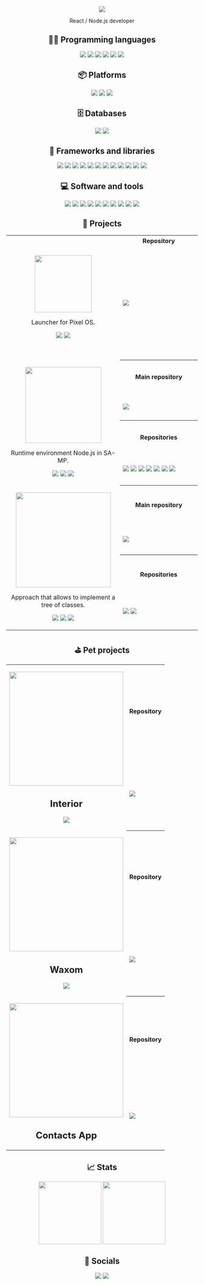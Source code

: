 <p align="center">
    <img src="https://readme-typing-svg.herokuapp.com?color=%23F77431&center=true&vCenter=true&height=20&lines=Hey+%F0%9F%91%8B%2C+I'm+dev2alert!" />
</p>
<p align="center">React / Node.js developer</p>
<h2 align="center">👨‍💻 Programming languages</h2>
<p align="center">
    <img src="https://img.shields.io/badge/typescript-%23007ACC.svg?style=for-the-badge&logo=typescript&logoColor=white" />
    <img src="https://img.shields.io/badge/javascript-%23323330.svg?style=for-the-badge&logo=javascript&logoColor=%23F7DF1E" />
    <img src="https://img.shields.io/badge/c++-%2300599C.svg?style=for-the-badge&logo=c%2B%2B&logoColor=white" />
    <img src="https://img.shields.io/badge/html5-%23E34F26.svg?style=for-the-badge&logo=html5&logoColor=white" />
    <img src="https://img.shields.io/badge/css3-%231572B6.svg?style=for-the-badge&logo=css3&logoColor=white" />
    <img src="https://img.shields.io/badge/SASS-hotpink.svg?style=for-the-badge&logo=SASS&logoColor=white" />
</p>
<h2 align="center">📦 Platforms</h2>
<p align="center">
    <img src="https://img.shields.io/badge/node.js-6DA55F?style=for-the-badge&logo=node.js&logoColor=white" />
    <img src="https://img.shields.io/badge/expo-1C1E24?style=for-the-badge&logo=expo&logoColor=#D04A37" />
    <img src="https://img.shields.io/badge/arduino-%2300979D.svg?&style=for-the-badge&logo=arduino&logoColor=white" />
</p>
<h2 align="center">🗄️ Databases</h2>
<p align="center">
    <img src="https://img.shields.io/badge/mysql-%2300f.svg?style=for-the-badge&logo=mysql&logoColor=white" />
    <img src="https://img.shields.io/badge/sqlite-%2307405e.svg?style=for-the-badge&logo=sqlite&logoColor=white" />
</p>
<h2 align="center">🧰 Frameworks and libraries</h2>
<p align="center">
    <img src="https://img.shields.io/badge/react-%2320232a.svg?style=for-the-badge&logo=react&logoColor=%2361DAFB" />
    <img src="https://img.shields.io/badge/mobx-%23FF9955.svg?&style=for-the-badge&logo=mobx&logoColor=black" />
    <img src="https://img.shields.io/badge/redux-%23593d88.svg?style=for-the-badge&logo=redux&logoColor=white" />
    <img src="https://img.shields.io/badge/React_Router-CA4245?style=for-the-badge&logo=react-router&logoColor=white" />
    <img src="https://img.shields.io/badge/MUI-%230081CB.svg?style=for-the-badge&logo=mui&logoColor=white" />
    <img src="https://img.shields.io/badge/react_native-%2320232a.svg?style=for-the-badge&logo=react&logoColor=%2361DAFB" />
    <img src="https://img.shields.io/badge/nestjs-%23E0234E.svg?style=for-the-badge&logo=nestjs&logoColor=white" />
    <img src="https://img.shields.io/badge/-jest-%23C21325?style=for-the-badge&logo=jest&logoColor=white" />
    <img src="https://img.shields.io/badge/Electron-191970?style=for-the-badge&logo=Electron&logoColor=white" />
    <img src="https://img.shields.io/badge/express.js-%23404d59.svg?style=for-the-badge&logo=express&logoColor=%2361DAFB" />   
    <img src="https://img.shields.io/badge/Socket.io-black?style=for-the-badge&logo=socket.io&badgeColor=010101" />
    <img src="https://img.shields.io/badge/rxjs-%23B7178C.svg?style=for-the-badge&logo=reactivex&logoColor=white" />
</p>
<h2 align="center">💻 Software and tools</h2>
<p align="center">
    <img src="https://img.shields.io/badge/Visual%20Studio%20Code-0078d7.svg?style=for-the-badge&logo=visual-studio-code&logoColor=white" />
    <img src="https://img.shields.io/badge/Postman-FF6C37?style=for-the-badge&logo=postman&logoColor=white" />
    <img src="https://img.shields.io/badge/git-%23F05033.svg?style=for-the-badge&logo=git&logoColor=white" />
    <img src="https://img.shields.io/badge/webpack-%238DD6F9.svg?style=for-the-badge&logo=webpack&logoColor=black" />
    <img src="https://img.shields.io/badge/NPM-%23000000.svg?style=for-the-badge&logo=npm&logoColor=white" />
    <img src="https://img.shields.io/badge/docker-%230db7ed.svg?style=for-the-badge&logo=docker&logoColor=white" />
    <img src="https://img.shields.io/badge/nginx-%23009639.svg?style=for-the-badge&logo=nginx&logoColor=white" />
    <img src="https://img.shields.io/badge/ESLint-4B3263?style=for-the-badge&logo=eslint&logoColor=white" />
    <img src="https://img.shields.io/badge/prettier-%23F7B93E.svg?&style=for-the-badge&logo=prettier&logoColor=black" />
    <img src="https://img.shields.io/badge/CMake-%23008FBA.svg?style=for-the-badge&logo=cmake&logoColor=white" />
</p>

<h2 align="center">🚀 Projects</h2>
<p align="center">
    <table align="center">
        <tr>
            <td rowspan="2" width="360">
                <p align="center">
                    <a href="https://github.com/starfactorypixel/Launcher"><img src="https://user-images.githubusercontent.com/68344264/207662505-11895ecd-81e9-4bd6-9018-8b9891117931.png" width="150" /></a>
                </p>
                <p align="center">Launcher for Pixel OS.</p>
                <p align="center">
                    <a href="https://github.com/starfactorypixel/Launcher/releases/"><img src="https://img.shields.io/github/v/release/starfactorypixel/Launcher" /></a>
                    <a href="https://github.com/starfactorypixel/Launcher/blob/main/LICENSE"><img src="https://img.shields.io/github/license/starfactorypixel/Launcher" /></a>
                </p>
            </td>
            <th width="400">Repository</th>
        </tr>
        <tr>
            <td height="300">
                <a href="https://github.com/starfactorypixel/Launcher"><img src="https://github-readme-stats.vercel.app/api/pin/?username=starfactorypixel&repo=Launcher&bg_color=161deg,435159,1f292e&title_color=fff&text_color=fff&icon_color=fff&hide_border=true" /></a>
            </td>
        </tr>
        <tr>
            <td rowspan="4">
                <p align="center">
                    <a href="https://github.com/dev2alert/node-samp">
                        <img src="https://raw.githubusercontent.com/dev2alert/node-samp/main/big-logo.png" width="200px" />
                    </a>
                </p>
                <p align="center">
                    Runtime environment Node.js in SA-MP.
                </p>
                <p align="center">
                    <a href="https://github.com/dev2alert/node-samp/releases/"><img src="https://img.shields.io/github/v/release/dev2alert/node-samp" /></a>
                    <a href="https://github.com/dev2alert/node-samp/releases/"><img src="https://img.shields.io/github/downloads/dev2alert/node-samp/total" /></a>
                    <a href="https://github.com/dev2alert/node-samp/blob/main/LICENSE"><img src="https://img.shields.io/github/license/dev2alert/node-samp" /></a>
                </p>
            </td>
            <th>Main repository</th>
        </tr>
        <tr>
            <td>
                <a href="https://github.com/dev2alert/node-samp"><img src="https://github-readme-stats.vercel.app/api/pin/?username=dev2alert&repo=node-samp&bg_color=161deg,8f931e,8bb903&title_color=fff&text_color=fff&icon_color=fff&hide_border=true" /></a>
            </td>
        </tr>
        <tr>
            <th>Repositories</th>
        </tr>
        <tr>
            <td>
                <a href="https://github.com/dev2alert/node-samp-plugin"><img src="https://github-readme-stats.vercel.app/api/pin/?username=dev2alert&repo=node-samp-plugin" /></a>
                <a href="https://github.com/dev2alert/node-samp-cli"><img src="https://github-readme-stats.vercel.app/api/pin/?username=dev2alert&repo=node-samp-cli" /></a>
                <a href="https://github.com/dev2alert/node-samp-core"><img src="https://github-readme-stats.vercel.app/api/pin/?username=dev2alert&repo=node-samp-core" /></a>
                <a href="https://github.com/dev2alert/node-samp-decorators"><img src="https://github-readme-stats.vercel.app/api/pin/?username=dev2alert&repo=node-samp-decorators" /></a>
                <a href="https://github.com/dev2alert/node-samp-amx"><img src="https://github-readme-stats.vercel.app/api/pin/?username=dev2alert&repo=node-samp-amx" /></a>
                <a href="https://github.com/dev2alert/node-samp-starter"><img src="https://github-readme-stats.vercel.app/api/pin/?username=dev2alert&repo=node-samp-starter" /></a>
                <a href="https://github.com/dev2alert/node-samp-javascript-starter"><img src="https://github-readme-stats.vercel.app/api/pin/?username=dev2alert&repo=node-samp-javascript-starter" /></a>
            </td>
        </tr>
        <tr>
            <td rowspan="4">
                <p align="center">
                    <a href="https://github.com/dev2alert/node-ctx-api">
                        <img src="https://raw.githubusercontent.com/dev2alert/node-ctx-api/main/md-assets/big-logo.png" width="250px" />
                    </a>
                </p>
                <p align="center">
                    Approach that allows to implement a tree of classes.
                </p>
                <p align="center">
                    <a href="https://www.npmjs.com/package/ctx-api"><img src="https://img.shields.io/npm/v/ctx-api" /></a>
                    <a href="https://www.npmjs.com/package/ctx-api"><img src="https://img.shields.io/npm/dm/ctx-api" /></a>
                    <a href="https://github.com/dev2alert/node-ctx-api/blob/main/LICENSE"><img src="https://img.shields.io/github/license/dev2alert/node-ctx-api" /></a>
                </p>
            </td>
            <th>Main repository</th>
        </tr>
        <tr>
            <td>
                <a href="https://github.com/dev2alert/node-ctx-api"><img src="https://github-readme-stats.vercel.app/api/pin/?username=dev2alert&repo=node-ctx-api&bg_color=161deg,e16249,ed8e64&title_color=fff&text_color=fff&icon_color=fff&hide_border=true" /></a>
            </td>
        </tr>
        <tr>
            <th>Repositories</th>
        </tr>
        <tr>
            <td>
                <a href="https://github.com/dev2alert/node-ctx-api-decorators"><img src="https://github-readme-stats.vercel.app/api/pin/?username=dev2alert&repo=node-ctx-api-decorators" /></a>
                <a href="https://github.com/dev2alert/node-ctx-api-eventloop"><img src="https://github-readme-stats.vercel.app/api/pin/?username=dev2alert&repo=node-ctx-api-eventloop" /></a>
            </td>
        </tr>
    </table>
</p>

<h2 align="center">⛳️ Pet projects</h2>
<p align="center">
    <table align="center">
        <tr>
            <td rowspan="2">
                <p align="center">
                    <a href="https://dev2alert-interior.surge.sh/"><img src="https://user-images.githubusercontent.com/68344264/150677097-da19383d-bb0b-4cba-9e29-caea0e0db2cf.png" width="300" /></a>
                </p>
                <h2 align="center">Interior</h2>
                <p align="center">
                    <a href="https://dev2alert-interior.surge.sh/"><img src="https://img.shields.io/static/v1?label=demo&message=link&color=red" /></a>
                </p>
            </td>
            <th>Repository</th>
        </tr>
        <tr>
            <td>
                <a href="https://github.com/dev2alert/interior"><img src="https://github-readme-stats.vercel.app/api/pin/?username=dev2alert&repo=interior" /></a>
            </td>
        </tr>
        <tr>
            <td rowspan="2">
                <p align="center">
                    <a href="https://waxom.surge.sh/"><img src="https://user-images.githubusercontent.com/68344264/150677401-6161855d-a279-4662-b72b-7ee74faee443.png" width="300" /></a>
                </p>
                <h2 align="center">Waxom</h2>
                <p align="center">
                    <a href="https://waxom.surge.sh/"><img src="https://img.shields.io/static/v1?label=demo&message=link&color=yellowgreen" /></a>
                </p>
            </td>
            <th>Repository</th>
        </tr>
        <tr>
            <td>
                <a href="https://github.com/dev2alert/waxom"><img src="https://github-readme-stats.vercel.app/api/pin/?username=dev2alert&repo=waxom" /></a>
            </td>
        </tr>
        <tr>
            <td rowspan="2" height="300">
                <p align="center">
                    <a href="https://github.com/dev2alert/contacts-app"><img src="https://user-images.githubusercontent.com/68344264/207667115-ff05de60-cb69-42c6-9f16-75e3839a46ef.png" width="300" /></a>
                </p>
                <h2 align="center">Contacts App</h2>
            </td>
            <th>Repository</th>
        </tr>
        <tr>
            <td>
                <a href="https://github.com/dev2alert/contacts-app"><img src="https://github-readme-stats.vercel.app/api/pin/?username=dev2alert&repo=contacts-app" /></a>
            </td>
        </tr>
    </table>
</p>
<h2 align="center">📈 Stats</h2>
<p align="center">
    <img src="https://github-readme-stats.vercel.app/api?username=dev2alert&bg_color=30,e96443,904e95&title_color=fff&text_color=fff&hide_border=true" height="165" />
    <img src="https://github-readme-stats.vercel.app/api/top-langs/?username=dev2alert&layout=compact" height="165" />
</p>
<h2 align="center">🤝 Socials</h2>
<p align="center">
    <a href="https://t.me/the2alert"><img src="https://img.shields.io/badge/Telegram-2CA5E0?style=for-the-badge&logo=telegram&logoColor=white" /></a>
    <a href="https://vk.com/atmpotn"><img src="https://img.shields.io/badge/vk-%234680C2.svg?&style=for-the-badge&logo=vk&logoColor=white" /></a>
</p>
